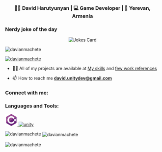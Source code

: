 <h3 align="center"> 🧙‍♂️ David Harutyunyan | 💻 Game Developer | 📍 Yerevan, Armenia </h3>


### Nerdy joke of the day

<p align="center">
<img src="https://readme-jokes.vercel.app/api?theme=tokyonight" alt="Jokes Card" />
</p>





<p align="left"> <img src="https://komarev.com/ghpvc/?username=davianmachete&label=Profile%20views&color=0e75b6&style=flat" alt="davianmachete" /> </p>

<p align="left"> <a href="https://github.com/ryo-ma/github-profile-trophy"><img src="https://github-profile-trophy.vercel.app/?username=davianmachete" alt="davianmachete" /></a> </p>

- 👨‍💻 All of my projects are available at [My skills](https://docs.google.com/document/d/1hyaS-d8swkxhtaa3ubZ2TpH0rNjUNAlX/edit?usp=sharing&ouid=111432912686156365204&rtpof=true&sd=true) and [few work references](https://docs.google.com/document/d/1PzuICk-04y4ywGiMZzHUDRNeyKh_U3EOMnY-qYXNp_4/edit?usp=sharing)

- 📫 How to reach me **david.unitydev@gmail.com**

<h3 align="left">Connect with me:</h3>
<p align="left">
</p>

<h3 align="left">Languages and Tools:</h3>
<p align="left"> <a href="https://www.w3schools.com/cs/" target="_blank" rel="noreferrer"> <img src="https://raw.githubusercontent.com/devicons/devicon/master/icons/csharp/csharp-original.svg" alt="csharp" width="40" height="40"/> </a> <a href="https://unity.com/" target="_blank" rel="noreferrer"> <img src="https://www.vectorlogo.zone/logos/unity3d/unity3d-icon.svg" alt="unity" width="40" height="40"/> </a> </p>

<p><img align="left" src="https://github-readme-stats.vercel.app/api/top-langs?username=davianmachete&show_icons=true&locale=en&layout=compact" alt="davianmachete" /></p>

<p>&nbsp;<img align="center" src="https://github-readme-stats.vercel.app/api?username=davianmachete&show_icons=true&locale=en" alt="davianmachete" /></p>

<p><img align="center" src="https://github-readme-streak-stats.herokuapp.com/?user=davianmachete&" alt="davianmachete" /></p>
